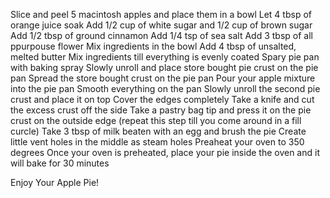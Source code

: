 Slice and peel 5 macintosh apples and place them in a bowl
Let 4 tbsp of orange juice soak
Add 1/2 cup of white sugar and 1/2 cup of brown sugar
Add 1/2 tbsp of ground cinnamon
Add 1/4 tsp of sea salt
Add 3 tbsp of all ppurpouse flower
Mix ingredients in the bowl
Add 4 tbsp of unsalted, melted butter
Mix ingredients till everything is evenly coated
Spary pie pan with baking spray
Slowly unroll and place store bought pie crust on the pie pan
Spread the store bought crust on the pie pan
Pour your apple mixture into the pie pan
Smooth everything on the pan
Slowly unroll the second pie crust and place it on top
Cover the edges completely
Take a knife and cut the excess crust off the side
Take a pastry bag tip and press it on the pie crust on the outside edge (repeat this step till you come around in a fill curcle)
Take 3 tbsp of milk beaten with an egg and brush the pie 
Create little vent holes in the middle as steam holes
Preaheat your oven to 350 degrees
Once your oven is preheated, place your pie inside the oven and it will bake for 30 minutes

Enjoy Your Apple Pie!
